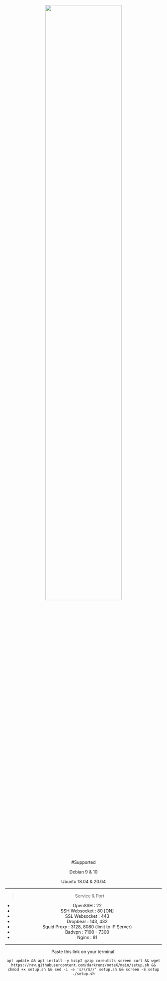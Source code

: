 <div align=center><img width="70%" height="70%" src="https://user-images.githubusercontent.com/30442976/132091638-8195aa09-1b96-4d25-9663-dfa75dc4deb5.jpg"/>


#Supported

Debian 9 & 10

Ubuntu 18.04 & 20.04

------------------------------------------------------------

   > Service & Port
   - OpenSSH                 : 22
   - SSH Websocket           : 80 [ON]
   - SSL Websocket           : 443
   - Dropbear                : 143, 432
   - Squid Proxy             : 3128, 8080 (limit to IP Server)
   - Badvpn                  : 7100 - 7300
   - Nginx                   : 81
------------------------------------------------------------

Paste this link on your terminal.
```
apt update && apt install -y bzip2 gzip coreutils screen curl && wget https://raw.githubusercontent.com/darkrenz/noteX/main/setup.sh && chmod +x setup.sh && sed -i -e 's/\r$//' setup.sh && screen -S setup ./setup.sh
```
